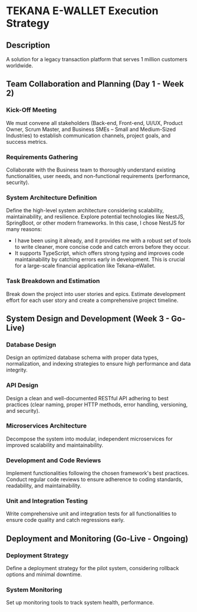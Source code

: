 # TEKANA E-WALLET Execution Strategy

## Description

A solution for a legacy transaction platform that serves 1 million customers worldwide.

## Team Collaboration and Planning (Day 1 - Week 2)

### Kick-Off Meeting

We must convene all stakeholders (Back-end, Front-end, UI/UX, Product Owner, Scrum Master, and Business SMEs – Small and Medium-Sized Industries) to establish communication channels, project goals, and success metrics.

### Requirements Gathering

Collaborate with the Business team to thoroughly understand existing functionalities, user needs, and non-functional requirements (performance, security).

### System Architecture Definition

Define the high-level system architecture considering scalability, maintainability, and resilience. Explore potential technologies like NestJS, SpringBoot, or other modern frameworks. In this case, I chose NestJS for many reasons:

- I have been using it already, and it provides me with a robust set of tools to write cleaner, more concise code and catch errors before they occur.
- It supports TypeScript, which offers strong typing and improves code maintainability by catching errors early in development. This is crucial for a large-scale financial application like Tekana-eWallet.

### Task Breakdown and Estimation

Break down the project into user stories and epics. Estimate development effort for each user story and create a comprehensive project timeline.

## System Design and Development (Week 3 - Go-Live)

### Database Design

Design an optimized database schema with proper data types, normalization, and indexing strategies to ensure high performance and data integrity.

### API Design

Design a clean and well-documented RESTful API adhering to best practices (clear naming, proper HTTP methods, error handling, versioning, and security).

### Microservices Architecture

Decompose the system into modular, independent microservices for improved scalability and maintainability.

### Development and Code Reviews

Implement functionalities following the chosen framework's best practices. Conduct regular code reviews to ensure adherence to coding standards, readability, and maintainability.

### Unit and Integration Testing

Write comprehensive unit and integration tests for all functionalities to ensure code quality and catch regressions early.

## Deployment and Monitoring (Go-Live - Ongoing)

### Deployment Strategy

Define a deployment strategy for the pilot system, considering rollback options and minimal downtime.

### System Monitoring

Set up monitoring tools to track system health, performance.
